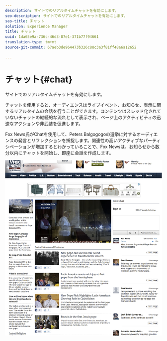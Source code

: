 ```yaml
---
description: サイトでのリアルタイムチャットを有効にします。
seo-description: サイトでのリアルタイムチャットを有効にします。
seo-title: チャット
solution: Experience Manager
title: チャット
uuid: 1da65e9a-736c-46d3-87e1-371b77f94661
translation-type: tm+mt
source-git-commit: 67aeb3de964473b326c88c3a3f81ff48a6a12652

---
```



# チャット{#chat}

サイトでのリアルタイムチャットを有効にします。

チャットを使用すると、オーディエンスはライブイベント、お知らせ、表示に関するリアルタイムの会話を行うことができます。コンテンツはスレッド化されていないチャットの継続的な流れとして表示され、ページ上のアクティビティの迅速なアクションや非武装を促進します。

Fox News氏がChatを使用して、Peters Balgogogoの選挙に対するオーディエンスの発言とリフレクションを捕捉します。関連性の高いアクティブなパーティシペーションが増加するとわかっていることで、Fox Newsは、お知らせから数分以内にチャットを開始し、即座に会話を作成します。

![](assets/chat_example.png)

